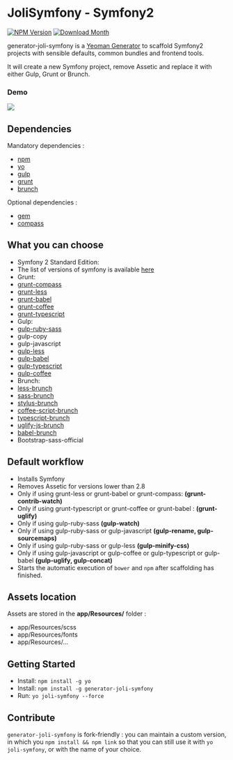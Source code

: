 JoliSymfony - Symfony2
=====================
[![NPM Version](https://img.shields.io/npm/v/generator-joli-symfony.svg?style=flat-square)](https://www.npmjs.com/package/generator-joli-symfony)
[![Download Month](https://img.shields.io/npm/dm/generator-joli-symfony.svg?style=flat-square)](https://www.npmjs.com/package/generator-joli-symfony)

generator-joli-symfony is a [Yeoman Generator](http://yeoman.io/generators/) to scaffold Symfony2 projects with sensible defaults, common bundles and frontend tools.

It will create a new Symfony project, remove Assetic and replace it with either Gulp, Grunt or Brunch.

### Demo

![](http://i.imgur.com/qPMgBMv.gif)

## Dependencies

Mandatory dependencies :

- [npm](http://nodejs.org/)
- [yo](http://yeoman.io/)
- [gulp](https://github.com/gulpjs/gulp/blob/master/docs/getting-started.md#getting-started)
- [grunt](http://gruntjs.com/getting-started)
- [brunch](http://brunch.io/)

Optional dependencies :

- [gem](https://www.ruby-lang.org/en/downloads/)
- [compass](http://compass-style.org/install/)


## What you can choose

* Symfony 2 Standard Edition:
 * The list of versions of symfony is available [here](https://symfony.com/versions.json)
* Grunt:
 * [grunt-compass](https://github.com/gruntjs/grunt-contrib-compass)
 * [grunt-less](https://github.com/gruntjs/grunt-contrib-less)
 * [grunt-babel](https://github.com/babel/grunt-babel)
 * [grunt-coffee](https://github.com/gruntjs/grunt-contrib-coffee)
 * [grunt-typescript](https://github.com/k-maru/grunt-typescript)
* Gulp:
 * [gulp-ruby-sass](https://github.com/sindresorhus/gulp-ruby-sass)
 * gulp-copy
 * gulp-javascript
 * [gulp-less](https://github.com/plus3network/gulp-less)
 * [gulp-babel](https://github.com/babel/gulp-babel)
 * [gulp-typescript](https://github.com/ivogabe/gulp-typescript)
 * [gulp-coffee](https://github.com/wearefractal/gulp-coffee)
* Brunch:
 * [less-brunch](https://github.com/brunch/less-brunch)
 * [sass-brunch](https://github.com/brunch/sass-brunch)
 * [stylus-brunch](https://github.com/brunch/stylus-brunch)
 * [coffee-script-brunch](https://github.com/brunch/coffee-script-brunch)
 * [typescript-brunch](https://github.com/joshheyse/typescript-brunch)
 * [uglify-js-brunch](https://github.com/brunch/uglify-js-brunch)
 * [babel-brunch](https://github.com/babel/babel-brunch)
* Bootstrap-sass-official

## Default workflow

* Installs Symfony
* Removes Assetic for versions lower than 2.8
 * Only if using grunt-less or grunt-babel or grunt-compass: **(grunt-contrib-watch)**
 * Only if using grunt-typescript or grunt-coffee or grunt-babel : **(grunt-uglify)**
 * Only if using gulp-ruby-sass **(gulp-watch)**
 * Only if using gulp-ruby-sass or gulp-javascript **(gulp-rename, gulp-sourcemaps)**
 * Only if using gulp-ruby-sass or gulp-less **(gulp-minify-css)**
 * Only if using gulp-javascript or gulp-coffee or gulp-typescript or gulp-babel **(gulp-uglify, gulp-concat)**
* Starts the automatic execution of `bower` and `npm` after scaffolding has finished.

## Assets location

Assets are stored in the **app/Resources/** folder :

* app/Resources/scss
* app/Resources/fonts
* app/Resources/...

## Getting Started

- Install: `npm install -g yo`
- Install: `npm install -g generator-joli-symfony`
- Run: `yo joli-symfony --force`

## Contribute

`generator-joli-symfony` is fork-friendly : you can maintain a custom version, in which you `npm install && npm link` so that you can still use it with `yo joli-symfony`, or with the name of your choice.
